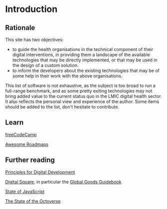 # Introduction

## Rationale

This site has two objectives:

- to guide the health organisations in the technical component of their digital interventions, in providing them a landscape of the available technologies that may be directly implemented, or that may be used in the design of a custom solution.
- to inform the developers about the existing technologies that may be of some help in their work with the above organisations.

This list of software is not exhaustive, as the subject is too broad to run a full-range benchmark, and as some pretty exiting technologies may not bring added value to the current status quo in the LMIC digital health sector. It also reflects the personal view and experience of the author. Some items should be added to the list, don't hesitate to contribute.

## Learn

[freeCodeCamp](https://www.freecodecamp.org/)

[Awesome Roadmaps](https://github.com/orsanawwad/awesome-roadmaps)

## Further reading

[Principles for Digital Development](https://digitalprinciples.org/)

[Digital Square](https://digitalsquare.org/), in particular the [Global Goods Guidebook](https://digitalsquare.org/resources/2019/9/13/global-goods-guidebook)

[State of JavaScript](https://stateofjs.com/)

[The State of the Octoverse](https://octoverse.github.com/)
